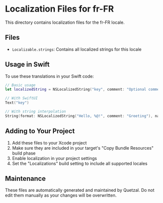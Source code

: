 # Localization Files for fr-FR

This directory contains localization files for the fr-FR locale.

## Files
- `Localizable.strings`: Contains all localized strings for this locale

## Usage in Swift
To use these translations in your Swift code:

```swift
// Basic usage
let localizedString = NSLocalizedString("key", comment: "Optional comment")

// With SwiftUI
Text("key")

// With string interpolation
String(format: NSLocalizedString("Hello, %@!", comment: "Greeting"), name)
```

## Adding to Your Project
1. Add these files to your Xcode project
2. Make sure they are included in your target's "Copy Bundle Resources" build phase
3. Enable localization in your project settings
4. Set the "Localizations" build setting to include all supported locales

## Maintenance
These files are automatically generated and maintained by Quetzal.
Do not edit them manually as your changes will be overwritten.